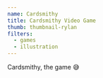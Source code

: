 ```yaml
---
name: Cardsmithy
title: Cardsmithy Video Game
thumb: thumbnail-rylan
filters:
  - games
  - illustration
---
```


Cardsmithy, the game 😅
